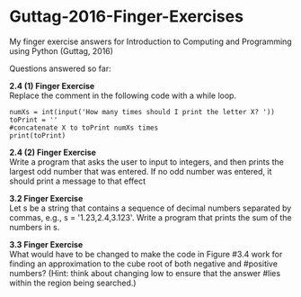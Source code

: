 # Guttag-2016-Finger-Exercises

My finger exercise answers for Introduction to Computing and Programming using Python (Guttag, 2016)

Questions answered so far:

<b>2.4 (1) Finger Exercise<br /></b>
Replace the comment in the following code with a while loop.
```
numXs = int(input('How many times should I print the letter X? '))
toPrint = ''
#concatenate X to toPrint numXs times
print(toPrint)
```
<b>2.4 (2) Finger Exercise<br /></b>
Write a program that asks the user to input to integers, and then prints the largest odd number that was entered. If no odd number was entered, it should print a message to that effect

<b>3.2 Finger Exercise<br /></b>
Let s be a string that contains a sequence of decimal numbers
separated by commas, e.g., s = '1.23,2.4,3.123'. Write a program that prints the
sum of the numbers in s.

<b>3.3 Finger Exercise<br /></b>
What would have to be changed to make the code in Figure #3.4 work for finding an approximation to the cube root of both negative and #positive numbers? (Hint: think about changing low to ensure that the answer #lies within the region being searched.)
